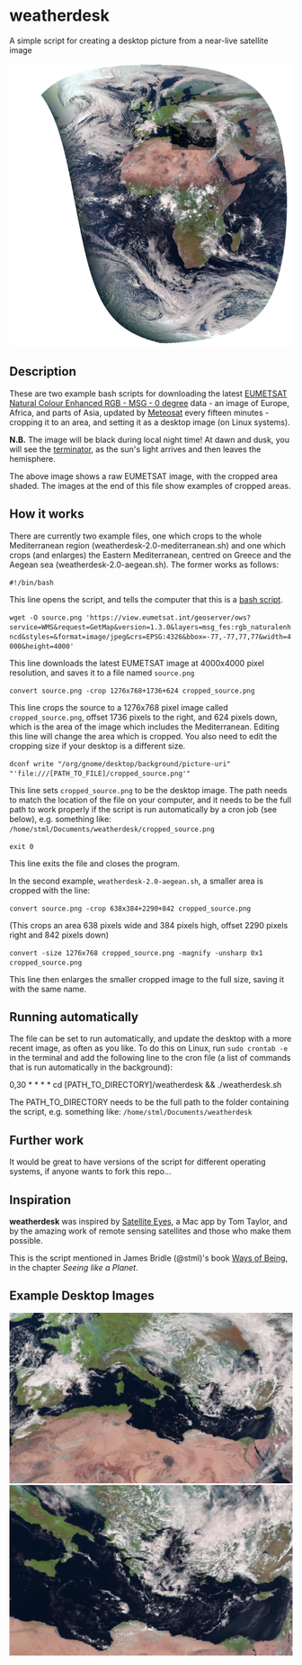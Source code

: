 # weatherdesk
A simple script for creating a desktop picture from a near-live satellite image

![EUMETSAT raw image](https://github.com/stml/weatherdesk/blob/main/source_aegean.png)

## Description

These are two example bash scripts for downloading the latest [EUMETSAT Natural Colour Enhanced RGB - MSG - 0 degree](https://data.eumetsat.int/product-navigator/product/EO:EUM:DAT:MSG:NCL_ENH) data - an image of Europe, Africa, and parts of Asia, updated by [Meteosat](https://en.wikipedia.org/wiki/Meteosat) every fifteen minutes - cropping it to an area, and setting it as a desktop image (on Linux systems).

**N.B.** The image will be black during local night time! At dawn and dusk, you will see the [terminator](https://en.wikipedia.org/wiki/Terminator_(solar)), as the sun's light arrives and then leaves the hemisphere.

The above image shows a raw EUMETSAT image, with the cropped area shaded. The images at the end of this file show examples of cropped areas.

## How it works

There are currently two example files, one which crops to the whole Mediterranean region (weatherdesk-2.0-mediterranean.sh) and one which crops (and enlarges) the Eastern Mediterranean, centred on Greece and the Aegean sea (weatherdesk-2.0-aegean.sh). The former works as follows:

`#!/bin/bash`

This line opens the script, and tells the computer that this is a [bash script](https://en.wikipedia.org/wiki/Bash_(Unix_shell)).

`wget -O source.png 'https://view.eumetsat.int/geoserver/ows?service=WMS&request=GetMap&version=1.3.0&layers=msg_fes:rgb_naturalenhncd&styles=&format=image/jpeg&crs=EPSG:4326&bbox=-77,-77,77,77&width=4000&height=4000'`

This line downloads the latest EUMETSAT image at 4000x4000 pixel resolution, and saves it to a file named `source.png`

`convert source.png -crop 1276x768+1736+624 cropped_source.png`

This line crops the source to a 1276x768 pixel image called `cropped_source.png`, offset 1736 pixels to the right, and 624 pixels down, which is the area of the image which includes the Mediterranean. Editing this line will change the area which is cropped. You also need to edit the cropping size if your desktop is a different size.

`dconf write "/org/gnome/desktop/background/picture-uri" "'file:///[PATH_TO_FILE]/cropped_source.png'"`

This line sets `cropped_source.png` to be the desktop image. The path needs to match the location of the file on your computer, and it needs to be the full path to work properly if the script is run automatically by a cron job (see below), e.g. something like: `/home/stml/Documents/weatherdesk/cropped_source.png`

`exit 0`

This line exits the file and closes the program.

In the second example, `weatherdesk-2.0-aegean.sh`, a smaller area is cropped with the line:

`convert source.png -crop 638x384+2290+842 cropped_source.png`

(This crops an area 638 pixels wide and 384 pixels high, offset 2290 pixels right and 842 pixels down)

`convert -size 1276x768 cropped_source.png -magnify -unsharp 0x1 cropped_source.png`

This line then enlarges the smaller cropped image to the full size, saving it with the same name.

## Running automatically

The file can be set to run automatically, and update the desktop with a more recent image, as often as you like. To do this on Linux, run `sudo crontab -e` in the terminal and add the following line to the cron file (a list of commands that is run automatically in the background):

0,30 * * * * cd [PATH_TO_DIRECTORY]/weatherdesk && ./weatherdesk.sh

The PATH_TO_DIRECTORY needs to be the full path to the folder containing the script, e.g. something like: `/home/stml/Documents/weatherdesk`

## Further work

It would be great to have versions of the script for different operating systems, if anyone wants to fork this repo...

## Inspiration

**weatherdesk** was inspired by [Satellite Eyes](https://satelliteeyes.tomtaylor.co.uk), a Mac app by Tom Taylor, and by the amazing work of remote sensing satellites and those who make them possible.

This is the script mentioned in James Bridle (@stml)'s book [Ways of Being](http://jamesbridle.com/books/ways-of-being), in the chapter *Seeing like a Planet*.

## Example Desktop Images

![Mediterranean cropped image](https://github.com/stml/weatherdesk/blob/main/cropped_source_mediterranean.png)
![Aegean cropped image](https://github.com/stml/weatherdesk/blob/main/cropped_source_aegean.png)
